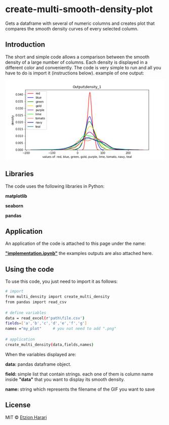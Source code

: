 # create-multi-smooth-density-plot
Gets a  dataframe with several of numeric columns and creates plot that compares the smooth density curves of every selected column.

## Introduction
The short and simple code allows a comparison between the smooth density of a large number of columns. Each density is displayed in a different color and conveniently. The code is very simple to run and all you have to do is import it (instructions below). example of one output:

![example](https://github.com/EtzionData/create-multi-smooth-density-plot/blob/master/Output/density_1.png)

## Libraries
The code uses the following libraries in Python:

**matplotlib**

**seaborn**

**pandas**

## Application
An application of the code is attached to this page under the name: 

[**"implementation.ipynb"**](https://github.com/EtzionData/create-multi-smooth-density-plot/blob/master/implementation.ipynb)
the examples outputs are also attached here.

## Using the code
To use this code, you just need to import it as follows:
``` sh
# import
from multi_density import create_multi_density
from pandas import read_csv

# define variables
data = read_excel(r'path\file.csv')
fields=['a','b','c','d','e','f','g']
names ="my_plot"     # you not need to add ".png"

# application
create_multi_density(data,fields,names)

```

When the variables displayed are:

**data:** pandas dataframe object.

**field:** simple list that contain strings. each one of them is column name inside **"data"** that you want to display its smooth density.

**name:** string which represents the filename of the GIF you want to save

## License
MIT © [Etzion Harari](https://github.com/EtzionData)

